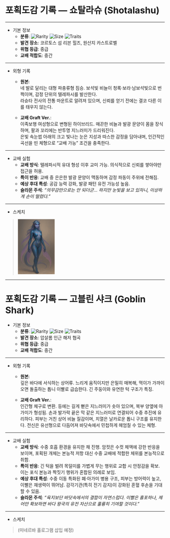 # 포획도감 기록 — 쇼탈라슈 (Shotalashu)

---

- 기본 정보
  * **분류**:
  ![Rarity](https://badgen.net/badge/Rarity/UNCOMMON/blue?icon=chrome&labelColor=&scale=0.8)
  ![Size](https://badgen.net/badge/Size/LARGE/green?icon=gnome&labelColor=&scale=0.8)
  ![Traits](https://badgen.net/badge/Traits/BEAST/orange?icon=github&labelColor=&scale=0.8)
  * **발견 장소**: 코르토스 섬 리븐 힐즈, 원산지 카스트로벨
  * **위협 등급**: 중급
  * **교배 적합도**: 중간

---

- 외형 기록
  * **원본**:  
  네 발로 달리는 대형 파충류형 짐승. 보석빛 비늘이 청록·보라·남보석빛으로 번쩍이며, 감정 단위의 텔레파시를 발산한다.  
  라슌타 전사의 전통 마운트로 알려져 있으며, 신뢰를 얻기 전에는 결코 다른 이를 태우지 않는다.  

  * **교배 Graft Ver.**:  
  이족보행 여성형으로 변형된 하이브리드. 매끈한 비늘과 발광 문양이 몸을 장식하며, 팔과 꼬리에는 반투명 지느러미가 드리워진다.  
  은빛 속눈썹 아래의 크고 빛나는 눈은 지성과 따스한 감정을 담아내며, 인간적인 곡선을 띤 체형으로 “교배 가능” 조건을 충족한다.  

---

- 교배 실험
  * **교배 방식**: 텔레파시적 유대 형성 이후 교미 가능. 의식적으로 신뢰를 쌓아야만 접근을 허용.  
  * **특이 반응**: 교배 중 은은한 발광 문양이 맥동하며 감정 파동이 주위에 전해짐.  
  * **예상 후대 특성**: 공감 능력 강화, 발광 패턴 유전 가능성 높음.  
  * **슬라몬 주석**: *“의무감만으로는 안 되더군… 하지만 눈빛을 보고 있자니, 이상하게 손이 떨렸다.”*  

---

- 스케치
><img alt="Shotalashu" title="Shotalashu" src="Shotalashu.PNG" style="width: 25%; height: auto;">

---

# 포획도감 기록 — 고블린 샤크 (Goblin Shark)

- 기본 정보  
  * **분류**: 
  ![Rarity](https://badgen.net/badge/Rarity/UNCOMMON/blue?icon=chrome&labelColor=&scale=0.8)
  ![Size](https://badgen.net/badge/Size/LARGE/green?icon=gnome&labelColor=&scale=0.8)
  ![Traits](https://badgen.net/badge/Traits/ANIMAL%20AQUATIC/orange?icon=github&labelColor=&scale=0.8)
  * **발견 장소**: 압살롬 인근 해저 협곡  
  * **위협 등급**: 중급  
  * **교배 적합도**: 중간  

---

- 외형 기록  
  * **원본**:  
  깊은 바다에 서식하는 상어류. 느리게 움직이지만 은밀히 매복해, 먹이가 가까이 오면 돌출하는 톱니 이빨로 급습한다. 긴 주둥이와 유연한 턱 구조가 특징.  

  * **교배 Graft Ver.**:  
  인간형 체구로 변환. 등에는 길게 뻗은 지느러미가 솟아 있으며, 복부 양옆에 아가미가 형성됨. 손과 발가락 끝은 막 같은 지느러미로 연결되어 수중 추진에 유리하다. 피부는 거친 상어 비늘 질감이며, 치열은 날카로운 톱니 구조를 유지한다. 전신은 유선형으로 다듬어져 바닷속에서 민첩하게 헤엄칠 수 있는 체형.  

---

- 교배 실험  
  * **교배 방식**: 수중 호흡 환경을 유지한 채 진행. 암컷은 수컷 체액에 강한 반응을 보이며, 포획된 개체는 본능적 저항 대신 수중 교배에 적합한 체위를 본능적으로 취함.  
  * **특이 반응**: 긴 턱을 벌려 목덜미를 가볍게 무는 행위로 교합 시 안정감을 확보. 이는 포식 본능과 짝짓기 행위가 혼합된 의례로 보임.  
  * **예상 후대 특성**: 수중 이동 특화된 폐·아가미 병용 구조, 피부는 방어력이 높고, 이빨은 재생력이 뛰어남. 감각기관(특히 전기 감지)이 강화된 혼혈 후손을 기대할 수 있음.  
  * **슬라몬 주석**: *“육지보단 바닷속에서의 결합이 자연스럽다. 이빨은 흉포하나, 제어만 확보하면 바다 왕국의 유전 자산으로 훌륭히 기여할 것이다.”*  

---

- 스케치  
>(미네르바 홀로그램 삽입 예정)

